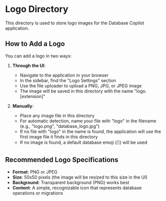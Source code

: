 # Logo Directory

This directory is used to store logo images for the Database Copilot application.

## How to Add a Logo

You can add a logo in two ways:

1. **Through the UI**: 
   - Navigate to the application in your browser
   - In the sidebar, find the "Logo Settings" section
   - Use the file uploader to upload a PNG, JPG, or JPEG image
   - The image will be saved in this directory with the name "logo.[extension]"

2. **Manually**:
   - Place any image file in this directory
   - For automatic detection, name your file with "logo" in the filename (e.g., "logo.png", "database_logo.jpg")
   - If no file with "logo" in the name is found, the application will use the first image file it finds in this directory
   - If no image is found, a default database emoji (🗄️) will be used

## Recommended Logo Specifications

- **Format**: PNG or JPEG
- **Size**: 50x50 pixels (the image will be resized to this size in the UI)
- **Background**: Transparent background (PNG) works best
- **Content**: A simple, recognizable icon that represents database operations or migrations
